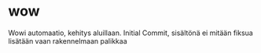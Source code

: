 # wow
Wowi automaatio, kehitys aluillaan.
Initial Commit, sisältönä ei mitään fiksua lisätään vaan rakennelmaan palikkaa
